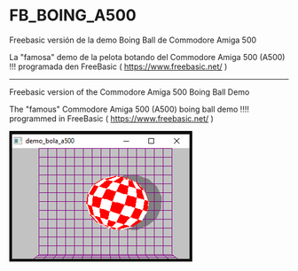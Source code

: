 # FB_BOING_A500
Freebasic versión de la demo Boing Ball de Commodore Amiga 500

La "famosa" demo de la pelota botando del Commodore Amiga 500 (A500) !!!
programada den FreeBasic ( https://www.freebasic.net/ )

-----
Freebasic version of the Commodore Amiga 500 Boing Ball Demo

The "famous" Commodore Amiga 500 (A500) boing ball demo !!!!
programmed in FreeBasic ( https://www.freebasic.net/ )

![Imagen FB_BOING_A500](https://github.com/jepalza/FB_BOING_A500/blob/main/FB_BOING_A500.png)


